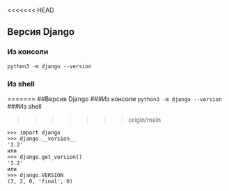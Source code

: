 <<<<<<< HEAD
## Версия Django
### Из консоли
`python3 -m django --version`
### Из shell
=======
##Версия Django
###Из консоли
`python3 -m django --version`
###Из shell
>>>>>>> origin/main
```
>>> import django
>>> django.__version__
'3.2'
или
>>> django.get_version()
'3.2'
или
>>> django.VERSION
(3, 2, 0, 'final', 0)

```